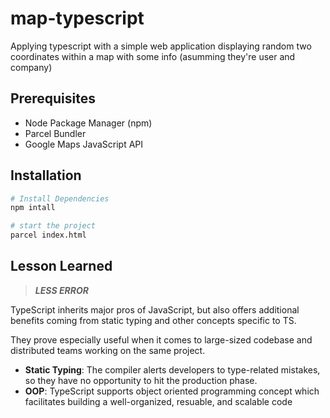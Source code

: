 # map-typescript

Applying typescript with a simple web application displaying random two coordinates within a map with some info (asumming they're user and company)

## Prerequisites

- Node Package Manager (npm)
- Parcel Bundler
- Google Maps JavaScript API

## Installation

```bash
# Install Dependencies
npm intall

# start the project
parcel index.html
```

## Lesson Learned

> **_LESS ERROR_**

TypeScript inherits major pros of JavaScript, but also offers additional benefits coming from static typing and other concepts specific to TS.

They prove especially useful when it comes to large-sized codebase and distributed teams working on the same project.

- **Static Typing**: The compiler alerts developers to type-related mistakes, so they have no opportunity to hit the production phase.
- **OOP**: TypeScript supports object oriented programming concept which facilitates building a well-organized, resuable, and scalable code
